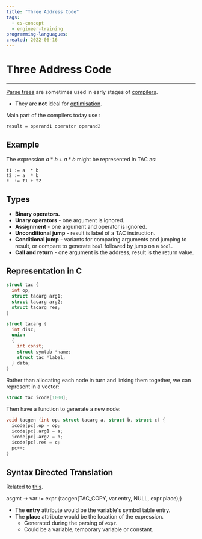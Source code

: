```yaml
---
title: "Three Address Code"
tags:
  - cs-concept
  - engineer-training
programming-languagues:
created: 2022-06-16
---
```

# Three Address Code
---
[Parse trees](parse-trees.md) are sometimes used in early stages of [compilers](compilers.md).

- They are **not** ideal for [optimisation](compiler-optimisation.md).

Main part of the compilers today use [](instruction-set-semantics.md#^44cfb5%7Cthree%20address%20code):

`result = operand1 operator operand2`

## Example
The expression $a * b + a * b$ might be represented in TAC as:

```assembly
t1 := a  * b
t2 := a  * b
c  := t1 + t2
```

## Types
- **Binary operators.**
- **Unary operators** - one argument is ignored.
- **Assignment** - one argument and operator is ignored.
- **Unconditional jump** - result is label of a TAC instruction.
- **Conditional jump** - variants for comparing arguments and jumping to result, or compare to generate `bool` followed by jump on a `bool`.
- **Call and return** - one argument is the address, result is the return value.

## Representation in C
```c
struct tac {
  int op;
  struct tacarg arg1;
  struct tacarg arg2;
  struct tacarg res;
}
```

```c
struct tacarg {
  int disc;
  union
  {
    int const;
    struct symtab *name;
    struct tac *label;
  } data;
}
```

Rather than allocating each node in turn and linking them together, we can represent in a vector:
```c
struct tac icode[1000];
```

Then have a function to generate a new node:
```c
void tacgen (int op, struct tacarg a, struct b, struct c) {
  icode[pc].op = op;
  icode[pc].arg1 = a;
  icode[pc].arg2 = b;
  icode[pc].res = c;
  pc++;
}
```

## Syntax Directed Translation
Related to [this](syntax-directed-translation.md).

asgmt $\rightarrow$ var := expr
                {tacgen(TAC_COPY, var.entry, NULL,
                expr.place);}

- The **entry** attribute would be the variable's symbol table entry.
- The **place** attribute would be the location of the expression.
    - Generated during the parsing of `expr`.
    - Could be a variable, temporary variable or constant.
